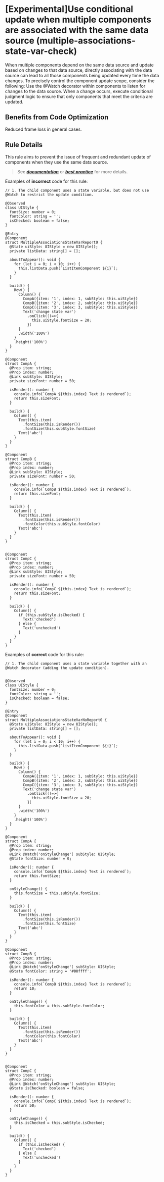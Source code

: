 # [Experimental]Use conditional update when multiple components are associated with the same data source (multiple-associations-state-var-check)

When multiple components depend on the same data source and update based on changes to that data source, directly associating with the data source can lead to all those components being updated every time the data changes. To precisely control the component update scope, consider the following:
Use the @Watch decorator within components to listen for changes to the data source. When a change occurs, execute conditional judgment logic to ensure that only components that meet the criteria are updated.

## Benefits from Code Optimization
Reduced frame loss in general cases.

## Rule Details
This rule aims to prevent the issue of frequent and redundant update of components when they use the same data source.
>See [***documentation***](https://developer.huawei.com/consumer/cn/doc/harmonyos-guides-V13/ide-multi-associations-state-var-check-V13) or [***best practice***](https://developer.huawei.com/consumer/cn/doc/best-practices-V5/bpta-status-management-V5#section19081251381) for more details.

Examples of **incorrect** code for this rule:

```ets
// 1. The child component uses a state variable, but does not use @Watch to restrict the update condition.

@Observed
class UIStyle {
  fontSize: number = 0;
  fontColor: string = '';
  isChecked: boolean = false;
}

@Entry
@Component
struct MultipleAssociationsStateVarReport0 {
  @State uiStyle: UIStyle = new UIStyle();
  private listData: string[] = [];

  aboutToAppear(): void {
    for (let i = 0; i < 10; i++) {
      this.listData.push(`ListItemComponent ${i}`);
    }
  }

  build() {
    Row() {
      Column() {
        CompA({item: '1', index: 1, subStyle: this.uiStyle})
        CompB({item: '2', index: 2, subStyle: this.uiStyle})
        CompC({item: '3', index: 3, subStyle: this.uiStyle})
        Text('change state var')
          .onClick(()=>{
            this.uiStyle.fontSize = 20;
          })
      }
      .width('100%')
    }
    .height('100%')
  }
}

@Component
struct CompA {
  @Prop item: string;
  @Prop index: number;
  @Link subStyle: UIStyle;
  private sizeFont: number = 50;

  isRender(): number {
    console.info(`CompA ${this.index} Text is rendered`);
    return this.sizeFont;
  }

  build() {
    Column() {
      Text(this.item)
        .fontSize(this.isRender())
        .fontSize(this.subStyle.fontSize)
      Text('abc')
    }
  }
}

@Component
struct CompB {
  @Prop item: string;
  @Prop index: number;
  @Link subStyle: UIStyle;
  private sizeFont: number = 50;

  isRender(): number {
    console.info(`CompB ${this.index} Text is rendered`);
    return this.sizeFont;
  }

  build() {
    Column() {
      Text(this.item)
        .fontSize(this.isRender())
        .fontColor(this.subStyle.fontColor)
      Text('abc')
    }
  }
}


@Component
struct CompC {
  @Prop item: string;
  @Prop index: number;
  @Link subStyle: UIStyle;
  private sizeFont: number = 50;

  isRender(): number {
    console.info(`CompC ${this.index} Text is rendered`);
    return this.sizeFont;
  }

  build() {
    Column() {
      if (this.subStyle.isChecked) {
        Text('checked')
      } else {
        Text('unchecked')
      }
    }
  }
}
```

Examples of **correct** code for this rule:

```ets
// 1. The child component uses a state variable together with an @Watch decorator (adding the update condition).


@Observed
class UIStyle {
  fontSize: number = 0;
  fontColor: string = '';
  isChecked: boolean = false;
}

@Entry
@Component
struct MultipleAssociationsStateVarNoReport0 {
  @State uiStyle: UIStyle = new UIStyle();
  private listData: string[] = [];

  aboutToAppear(): void {
    for (let i = 0; i < 10; i++) {
      this.listData.push(`ListItemComponent ${i}`);
    }
  }

  build() {
    Row() {
      Column() {
        CompA({item: '1', index: 1, subStyle: this.uiStyle})
        CompB({item: '2', index: 2, subStyle: this.uiStyle})
        CompC({item: '3', index: 3, subStyle: this.uiStyle})
        Text('change state var')
          .onClick(()=>{
            this.uiStyle.fontSize = 20;
          })
      }
      .width('100%')
    }
    .height('100%')
  }
}

@Component
struct CompA {
  @Prop item: string;
  @Prop index: number;
  @Link @Watch('onStyleChange') subStyle: UIStyle;
  @State fontSize: number = 0;

  isRender(): number {
    console.info(`CompA ${this.index} Text is rendered`);
    return this.fontSize;
  }

  onStyleChange() {
    this.fontSize = this.subStyle.fontSize;
  }

  build() {
    Column() {
      Text(this.item)
        .fontSize(this.isRender())
        .fontSize(this.fontSize)
      Text('abc')
    }
  }
}

@Component
struct CompB {
  @Prop item: string;
  @Prop index: number;
  @Link @Watch('onStyleChange') subStyle: UIStyle;
  @State fontColor: string = '#00ffff';

  isRender(): number {
    console.info(`CompB ${this.index} Text is rendered`);
    return 10;
  }

  onStyleChange() {
    this.fontColor = this.subStyle.fontColor;
  }

  build() {
    Column() {
      Text(this.item)
        .fontSize(this.isRender())
        .fontColor(this.fontColor)
      Text('abc')
    }
  }
}


@Component
struct CompC {
  @Prop item: string;
  @Prop index: number;
  @Link @Watch('onStyleChange') subStyle: UIStyle;
  @State isChecked: boolean = false;

  isRender(): number {
    console.info(`CompC ${this.index} Text is rendered`);
    return 50;
  }

  onStyleChange() {
    this.isChecked = this.subStyle.isChecked;
  }

  build() {
    Column() {
      if (this.isChecked) {
        Text('checked')
      } else {
        Text('unchecked')
      }
    }
  }
}
```